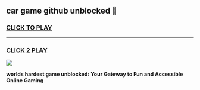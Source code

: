 
## car game github unblocked 👋
<h3>
<a href="https://premium.freeplayer.one?title=car_game_github_unblocked&ref=13F">CLICK TO PLAY</a></h3>
<hr>

<h3>
<a href="https://premium.freeplayer.one?title=car_game_github_unblocked&ref=13F">CLICK 2 PLAY</a>
  
</h3>

<a href="https://premium.freeplayer.one?title=car_game_github_unblocked&ref=12F/"><img src="https://clearcache.store/games.png"></a>


**worlds hardest game unblocked: Your Gateway to Fun and Accessible Online Gaming**

